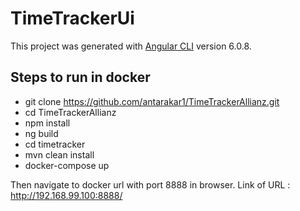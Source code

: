 # TimeTrackerUi

This project was generated with [Angular CLI](https://github.com/angular/angular-cli) version 6.0.8.

## Steps to run in docker
- git clone https://github.com/antarakar1/TimeTrackerAllianz.git
- cd TimeTrackerAllianz
- npm install
- ng build
- cd timetracker
- mvn clean install
- docker-compose up

Then navigate to docker url with port 8888 in browser. Link of URL : http://192.168.99.100:8888/
